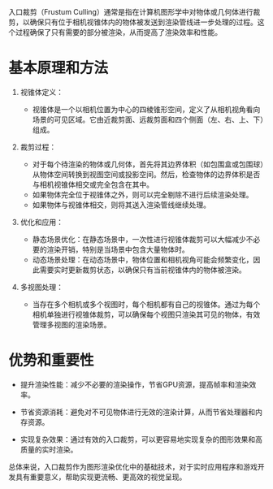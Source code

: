 入口裁剪（Frustum Culling）通常是指在计算机图形学中对物体或几何体进行裁剪，以确保只有位于相机视锥体内的物体被发送到渲染管线进一步处理的过程。这个过程确保了只有需要的部分被渲染，从而提高了渲染效率和性能。

# 基本原理和方法

1. 视锥体定义：
   - 视锥体是一个以相机位置为中心的四棱锥形空间，定义了从相机视角看向场景的可见区域。它由近裁剪面、远裁剪面和四个侧面（左、右、上、下）组成。

2. 裁剪过程：
   - 对于每个待渲染的物体或几何体，首先将其边界体积（如包围盒或包围球）从物体空间转换到视图空间或投影空间。然后，检查物体的边界体积是否与相机视锥体相交或完全包含在其中。
   - 如果物体完全位于视锥体之外，则可以完全剔除不进行后续渲染处理。
   - 如果物体与视锥体相交，则将其送入渲染管线继续处理。

3. 优化和应用：
   - 静态场景优化：在静态场景中，一次性进行视锥体裁剪可以大幅减少不必要的渲染开销，特别是当场景中包含大量物体时。
   - 动态场景处理：在动态场景中，物体位置和相机视角可能会频繁变化，因此需要实时更新裁剪状态，以确保只有当前视锥体内的物体被渲染。

4. 多视图处理：
   - 当存在多个相机或多个视图时，每个相机都有自己的视锥体。通过为每个相机单独进行视锥体裁剪，可以确保每个视图只渲染其可见的物体，有效管理多视图的渲染场景。

# 优势和重要性

- 提升渲染性能：减少不必要的渲染操作，节省GPU资源，提高帧率和渲染效率。
  
- 节省资源消耗：避免对不可见物体进行无效的渲染计算，从而节省处理器和内存资源。

- 实现复杂效果：通过有效的入口裁剪，可以更容易地实现复杂的图形效果和高质量的实时渲染。

总体来说，入口裁剪作为图形渲染优化中的基础技术，对于实时应用程序和游戏开发具有重要意义，帮助实现更流畅、更高效的视觉呈现。